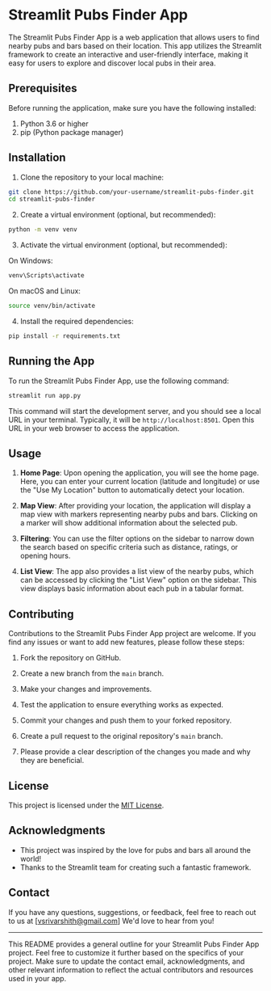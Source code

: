 # Streamlit Pubs Finder App

The Streamlit Pubs Finder App is a web application that allows users to find nearby pubs and bars based on their location. This app utilizes the Streamlit framework to create an interactive and user-friendly interface, making it easy for users to explore and discover local pubs in their area.

## Prerequisites

Before running the application, make sure you have the following installed:

1. Python 3.6 or higher
2. pip (Python package manager)

## Installation

1. Clone the repository to your local machine:

```bash
git clone https://github.com/your-username/streamlit-pubs-finder.git
cd streamlit-pubs-finder
```

2. Create a virtual environment (optional, but recommended):

```bash
python -m venv venv
```

3. Activate the virtual environment (optional, but recommended):

On Windows:

```bash
venv\Scripts\activate
```

On macOS and Linux:

```bash
source venv/bin/activate
```

4. Install the required dependencies:

```bash
pip install -r requirements.txt
```

## Running the App

To run the Streamlit Pubs Finder App, use the following command:

```bash
streamlit run app.py
```

This command will start the development server, and you should see a local URL in your terminal. Typically, it will be `http://localhost:8501`. Open this URL in your web browser to access the application.

## Usage

1. **Home Page**: Upon opening the application, you will see the home page. Here, you can enter your current location (latitude and longitude) or use the "Use My Location" button to automatically detect your location.

2. **Map View**: After providing your location, the application will display a map view with markers representing nearby pubs and bars. Clicking on a marker will show additional information about the selected pub.

3. **Filtering**: You can use the filter options on the sidebar to narrow down the search based on specific criteria such as distance, ratings, or opening hours.

4. **List View**: The app also provides a list view of the nearby pubs, which can be accessed by clicking the "List View" option on the sidebar. This view displays basic information about each pub in a tabular format.

## Contributing

Contributions to the Streamlit Pubs Finder App project are welcome. If you find any issues or want to add new features, please follow these steps:

1. Fork the repository on GitHub.

2. Create a new branch from the `main` branch.

3. Make your changes and improvements.

4. Test the application to ensure everything works as expected.

5. Commit your changes and push them to your forked repository.

6. Create a pull request to the original repository's `main` branch.

7. Please provide a clear description of the changes you made and why they are beneficial.

## License

This project is licensed under the [MIT License](LICENSE).

## Acknowledgments

- This project was inspired by the love for pubs and bars all around the world!
- Thanks to the Streamlit team for creating such a fantastic framework.

## Contact

If you have any questions, suggestions, or feedback, feel free to reach out to us at [vsrivarshith@gmail.com] We'd love to hear from you!

---

This README provides a general outline for your Streamlit Pubs Finder App project. Feel free to customize it further based on the specifics of your project. Make sure to update the contact email, acknowledgments, and other relevant information to reflect the actual contributors and resources used in your app.
